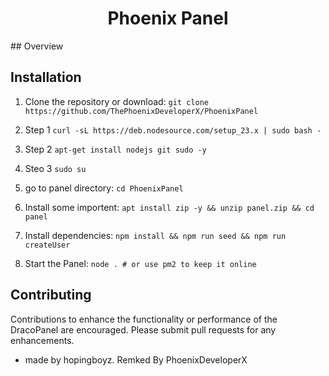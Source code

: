 
<h1 align="center">Phoenix Panel</h1>
## Overview

## Installation
1. Clone the repository or download:
`git clone https://github.com/ThePhoenixDeveloperX/PhoenixPanel`

2. Step 1 
` curl -sL https://deb.nodesource.com/setup_23.x | sudo bash - `

3. Step 2 
`apt-get install nodejs git sudo -y`

4. Steo 3
`sudo su`

5. go to panel directory:
`cd PhoenixPanel`

6. Install some importent:
`apt install zip -y && unzip panel.zip && cd panel`

7. Install dependencies:
`npm install && npm run seed && npm run createUser`

8. Start the Panel:
`node . # or use pm2 to keep it online`

## Contributing
Contributions to enhance the functionality or performance of the DracoPanel are encouraged. Please submit pull requests for any enhancements.






- made by hopingboyz. Remked By PhoenixDeveloperX
